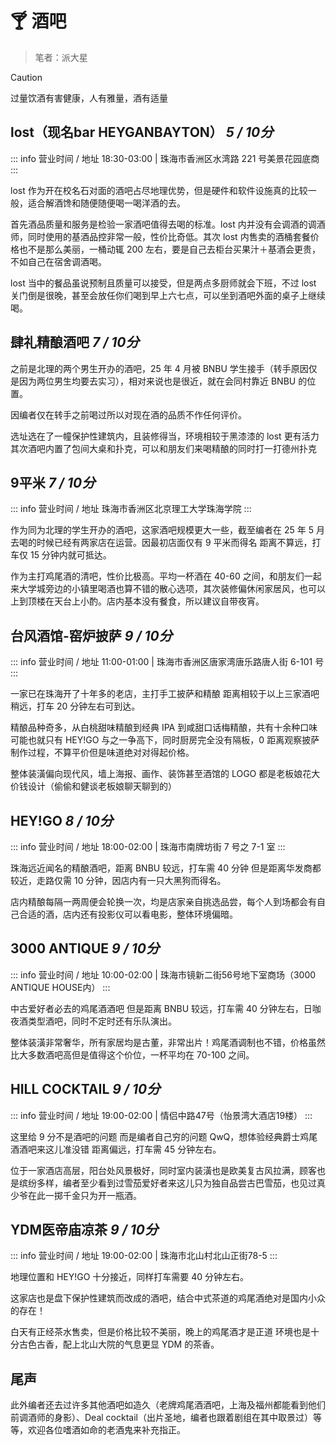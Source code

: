 # 🍸 酒吧

> 笔者：派大星

> [!CAUTION]
> 过量饮酒有害健康，人有雅量，酒有适量

##  lost（现名bar HEYGANBAYTON） *5 / 10分*

::: info 营业时间 / 地址
18:30-03:00 | 珠海市香洲区水湾路 221 号美景花园底商
:::

lost 作为开在校名石对面的酒吧占尽地理优势，但是硬件和软件设施真的比较一般，适合解酒馋和随便随便喝一喝洋酒的去。

首先酒品质量和服务是检验一家酒吧值得去喝的标准。lost 内并没有会调酒的调酒师，同时使用的基酒品控非常一般，性价比奇低。其次 lost 内售卖的酒桶套餐价格也不是那么美丽，一桶动辄 200 左右，要是自己去柜台买果汁＋基酒会更贵，不如自己在宿舍调酒喝。

lost 当中的餐品虽说预制且质量可以接受，但是两点多厨师就会下班，不过 lost 关门倒是很晚，甚至会放任你们喝到早上六七点，可以坐到酒吧外面的桌子上继续喝。

## 肆礼精酿酒吧 *7 / 10分*

之前是北理的两个男生开办的酒吧，25 年 4 月被 BNBU 学生接手（转手原因仅是因为两位男生均要去实习），相对来说也是很近，就在会同村靠近 BNBU 的位置。

因编者仅在转手之前喝过所以对现在酒的品质不作任何评价。

选址选在了一幢保护性建筑内，且装修得当，环境相较于黑漆漆的 lost 更有活力
其次酒吧内置了包间大桌和扑克，可以和朋友们来喝精酿的同时打一打德州扑克

## 9平米 *7 / 10分*

::: info 营业时间 / 地址
珠海市香洲区北京理工大学珠海学院
:::

作为同为北理的学生开办的酒吧，这家酒吧规模更大一些，截至编者在 25 年 5 月去喝的时候已经有两家店在运营。因最初店面仅有 9 平米而得名 距离不算远，打车仅 15 分钟内就可抵达。

作为主打鸡尾酒的清吧，性价比极高。平均一杯酒在 40-60 之间，和朋友们一起来大学城旁边的小镇里喝酒也算不错的散心选项，其次装修偏休闲家居风，也可以上到顶楼在天台上小酌。店内基本没有餐食，所以建议自带夜宵。

## 台风酒馆-窑炉披萨 *9 / 10分*

::: info 营业时间 / 地址
11:00-01:00 | 珠海市香洲区唐家湾唐乐路唐人街 6-101 号
:::

一家已在珠海开了十年多的老店，主打手工披萨和精酿 距离相较于以上三家酒吧稍远，打车 20 分钟左右可到达。

精酿品种奇多，从白桃甜味精酿到经典 IPA 到咸甜口话梅精酿，共有十余种口味  可能也就只有 HEY!GO 与之一争高下，同时厨房完全没有隔板，0 距离观察披萨制作过程，不算平价但是味道绝对对得起价格。

整体装潢偏向现代风，墙上海报、画作、装饰甚至酒馆的 LOGO 都是老板娘花大价钱设计（偷偷和健谈老板娘聊天聊到的）

## HEY!GO *8 / 10分*

::: info 营业时间 / 地址
18:00-02:00 | 珠海市南牌坊街 7 号之 7-1 室
:::

珠海远近闻名的精酿酒吧，距离 BNBU 较远，打车需 40 分钟 但是距离华发商都较近，走路仅需 10 分钟，因店内有一只大黑狗而得名。

店内精酿每隔一两周便会轮换一次，均是店家亲自挑选品尝，每个人到场都会有自己合适的酒，店内还有投影仪可以看电影，整体环境偏暗。

## 3000 ANTIQUE *9 / 10分*

::: info 营业时间 / 地址
10:00-02:00 | 珠海市镜新二街56号地下室商场（3000 ANTIQUE HOUSE内）
:::

中古爱好者必去的鸡尾酒酒吧 但是距离 BNBU 较远，打车需 40 分钟左右，日咖夜酒类型酒吧，同时不定时还有乐队演出。

整体装潢非常奢华，所有家居均是古董，非常出片！鸡尾酒调制也不错，价格虽然比大多数酒吧高但是值得这个价位，一杯平均在 70-100 之间。

## HILL COCKTAIL *9 / 10分*

::: info 营业时间 / 地址
19:00-02:00 | 情侣中路47号（怡景湾大酒店19楼）
:::

这里给 9 分不是酒吧的问题 而是编者自己穷的问题 QwQ，想体验经典爵士鸡尾酒酒吧来这儿准没错 距离偏远，打车需 45 分钟左右。

位于一家酒店高层，阳台处风景极好，同时室内装潢也是欧美复古风拉满，顾客也是缤纷多样，编者至少看到过雪茄爱好者来这儿只为独自品尝古巴雪茄，也见过真少爷在此一掷千金只为开一瓶酒。

## YDM医帝庙凉茶 *9 / 10分*

::: info 营业时间 / 地址
19:00-02:00 | 珠海市北山村北山正街78-5
:::

地理位置和 HEY!GO 十分接近，同样打车需要 40 分钟左右。

这家店也是盘下保护性建筑而改成的酒吧，结合中式茶道的鸡尾酒绝对是国内小众的存在！

白天有正经茶水售卖，但是价格比较不美丽，晚上的鸡尾酒才是正道
环境也是十分古色古香，配上北山大院的气息更显 YDM 的茶香。

## 尾声

此外编者还去过许多其他酒吧如造久（老牌鸡尾酒酒吧，上海及福州都能看到他们前调酒师的身影）、Deal cocktail（出片圣地，编者也跟着剧组在其中取景过）等等，欢迎各位嗜酒如命的老酒鬼来补充指正。

